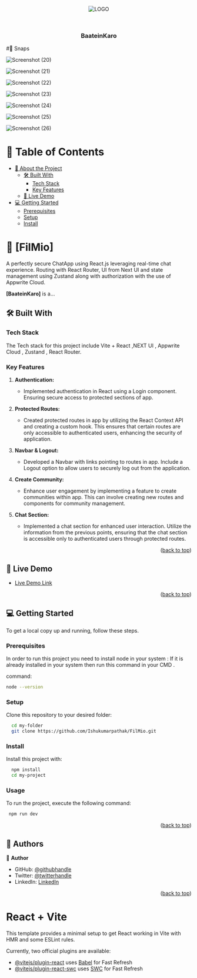 <a name="readme-top"></a>
<div align="center">

![LOGO](https://github.com/IshuKrPathak/BaateinKro/assets/77011944/53d05d8b-3d00-460a-9bcb-d7ffe5e725e2)

  <br/>
  <h3><b> BaateinKaro </b></h3>
</div>

#📸 Snaps

![Screenshot (20)](https://github.com/IshuKrPathak/BaateinKro/assets/77011944/5e98e6af-8d06-4e28-b935-70b53ce27a67)

![Screenshot (21)](https://github.com/IshuKrPathak/BaateinKro/assets/77011944/a2f6aa4b-64c3-4cd6-a81c-285b83816b03)

![Screenshot (22)](https://github.com/IshuKrPathak/BaateinKro/assets/77011944/035fceb0-db9e-46d2-b3eb-413ac80b603b)

![Screenshot (23)](https://github.com/IshuKrPathak/BaateinKro/assets/77011944/6a8f402e-1126-4d17-aa59-fbfad34a78da)

![Screenshot (24)](https://github.com/IshuKrPathak/BaateinKro/assets/77011944/373d3b37-0c1f-4955-9e5a-a5bc41023986)

![Screenshot (25)](https://github.com/IshuKrPathak/BaateinKro/assets/77011944/2355948d-f9b1-4ba4-a957-dab18a6fd9a6)

![Screenshot (26)](https://github.com/IshuKrPathak/BaateinKro/assets/77011944/234fd324-a979-49d1-843f-5c172db48130)

<!-- TABLE OF CONTENTS -->


# 📗 Table of Contents

- [📖 About the Project](#about-project)
  - [🛠 Built With](#built-with)
    - [Tech Stack](#tech-stack)
    - [Key Features](#key-features)
  - [🚀 Live Demo](#live-demo)
- [💻 Getting Started](#getting-started)
  - [Prerequisites](#prerequisites)
  - [Setup](#setup)
  - [Install](#install)

<!-- PROJECT DESCRIPTION -->

# 📖 [FilMio] <a name="about-project"></a>

A perfectly secure ChatApp using React.js leveraging real-time chat experience. Routing with React Router, UI from Next UI and state management using Zustand along with authorization with the use of Appwrite Cloud.

**[BaateinKaro]** is a...

## 🛠 Built With <a name="built-with"></a>

### Tech Stack <a name="tech-stack"></a>

The Tech stack for this project include Vite + React ,NEXT UI , Appwrite Cloud , Zustand , React Router.
<!--
<details>
  <summary>Client</summary>
  <ul>
    <li><a href="https://reactjs.org/">React.js</a></li>
  </ul>
</details>

<details>
  <summary>Server</summary>
  <ul>
    <li><a href="https://expressjs.com/">Express.js</a></li>
  </ul>
</details>

<details>
<summary>Database</summary>
  <ul>
    <li><a href="https://www.postgresql.org/">PostgreSQL</a></li>
  </ul>
</details>

->


<!-- Features -->

### Key Features <a name="key-features"></a>

1. **Authentication:**
   - Implemented authentication in React using a Login component.  Ensuring secure access to protected sections of app.

2. **Protected Routes:**
   - Created protected routes in app by utilizing the React Context API and creating a custom hook. This ensures that certain routes are only accessible to authenticated users, enhancing the security of application.

3. **Navbar & Logout:**
   - Developed a Navbar with links pointing to routes in app. Include a Logout option to allow users to securely log out from the application.

4. **Create Community:**
   - Enhance user engagement by implementing a feature to create communities within app. This can involve creating new routes and components for community management.

5. **Chat Section:**
   - Implemented a chat section for enhanced user interaction. Utilize the information from the previous points, ensuring that the chat section is accessible only to authenticated users through protected routes.


<p align="right">(<a href="#readme-top">back to top</a>)</p>

<!-- LIVE DEMO -->

## 🚀 Live Demo <a name="live-demo"></a>



- [Live Demo Link](https://baatein-kro.vercel.app/Login)

<p align="right">(<a href="#readme-top">back to top</a>)</p>

<!-- GETTING STARTED -->

## 💻 Getting Started <a name="getting-started"></a>



To get a local copy up and running, follow these steps.

### Prerequisites

In order to run this project you need to install node in your system :
If it is already installed in your system then run this command in your CMD .

 command: 

```sh
node --version

```
 

### Setup

Clone this repository to your desired folder:



```sh
  cd my-folder
  git clone https://github.com/Ishukumarpathak/FilMio.git
```


### Install

Install this project with:


```sh
  npm install
  cd my-project
```


### Usage

To run the project, execute the following command:


```sh
 npm run dev
```
<!---

<!--### Run tests

To run tests, run the following command:

<!--
Example command:

```sh
  bin/rails test test/models/article_test.rb
```

### Deployment

You can deploy this project using:

<!--
Example:

```sh

```
 -->





<p align="right">(<a href="#readme-top">back to top</a>)</p>

<!-- AUTHORS -->

## 👥 Authors <a name="authors"></a>


👤 **Author**

- GitHub: [@githubhandle](https://github.com/Ishukumarpathak)
- Twitter: [@twitterhandle](https://twitter.com/ishu__pathak)
- LinkedIn: [LinkedIn](https://www.linkedin.com/in/ishu-pathak/)


<p align="right">(<a href="#readme-top">back to top</a>)</p>

<!-- FUTURE FEATURES 

## 🔭 Future Features <a name="future-features"></a>

> Describe 1 - 3 features you will add to the project.

- [ ] **[new_feature_1]**
- [ ] **[new_feature_2]**
- [ ] **[new_feature_3]**

<p align="right">(<a href="#readme-top">back to top</a>)</p>
-->

<!-- CONTRIBUTING 

## 🤝 Contributing <a name="contributing"></a>

Contributions, issues, and feature requests are welcome!

Feel free to check the [issues page](../../issues/).

<p align="right">(<a href="#readme-top">back to top</a>)</p>

-->



<!-- SUPPORT

## ⭐️ Show your support <a name="support"></a>

> Write a message to encourage readers to support your project

If you like this project...

<p align="right">(<a href="#readme-top">back to top</a>)</p>

-->

<!-- ACKNOWLEDGEMENTS 

## 🙏 Acknowledgments <a name="acknowledgements"></a>

> Give credit to everyone who inspired your codebase.

I would like to thank...

<p align="right">(<a href="#readme-top">back to top</a>)</p>
-->

<!-- FAQ (optional) 

## ❓ FAQ (OPTIONAL) <a name="faq"></a>

> Add at least 2 questions new developers would ask when they decide to use your project.

- **[Question_1]**

  - [Answer_1]

- **[Question_2]**

  - [Answer_2]

<p align="right">(<a href="#readme-top">back to top</a>)</p>
-->

<!-- LICENSE 

## 📝 License <a name="license"></a>

This project is [MIT](./LICENSE) licensed.

_NOTE: we recommend using the [MIT license](https://choosealicense.com/licenses/mit/) - you can set it up quickly by [using templates available on GitHub](https://docs.github.com/en/communities/setting-up-your-project-for-healthy-contributions/adding-a-license-to-a-repository). You can also use [any other license](https://choosealicense.com/licenses/) if you wish._

<p align="right">(<a href="#readme-top">back to top</a>)</p>

-->





























































# React + Vite

This template provides a minimal setup to get React working in Vite with HMR and some ESLint rules.

Currently, two official plugins are available:

- [@vitejs/plugin-react](https://github.com/vitejs/vite-plugin-react/blob/main/packages/plugin-react/README.md) uses [Babel](https://babeljs.io/) for Fast Refresh
- [@vitejs/plugin-react-swc](https://github.com/vitejs/vite-plugin-react-swc) uses [SWC](https://swc.rs/) for Fast Refresh
